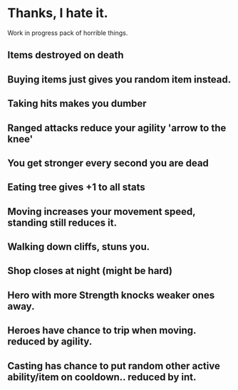 # Thanks, I hate it.
Work in progress pack of horrible things.

## Items destroyed on death
## Buying items just gives you random item instead.
## Taking hits makes you dumber
## Ranged attacks reduce your agility 'arrow to the knee'
## You get stronger every second you are dead
## Eating tree gives +1 to all stats
## Moving increases your movement speed, standing still reduces it.
## Walking down cliffs, stuns you.
## Shop closes at night (might be hard)
## Hero with more Strength knocks weaker ones away.
## Heroes have chance to trip when moving. reduced by agility.
## Casting has chance to put random other active ability/item on cooldown.. reduced by int.